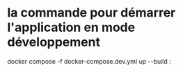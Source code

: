 # la commande pour démarrer l'application en mode développement
docker compose -f docker-compose.dev.yml up --build : 